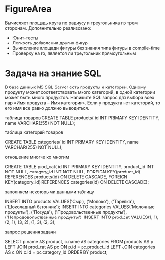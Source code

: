 # FigureArea

Вычисляет площадь круга по радиусу и треугольника по трем сторонам.
Дополнительно реализовано:
- Юнит-тесты
- Легкость добавления других фигур
- Вычисление площади фигуры без знания типа фигуры в compile-time
- Проверку на то, является ли треугольник прямоугольным


# Задача на знание SQL
В базе данных MS SQL Server есть продукты и категории. 
Одному продукту может соответствовать много категорий, в одной категории может быть много продуктов. 
Напишите SQL запрос для выбора всех пар «Имя продукта – Имя категории». 
Если у продукта нет категорий, то его имя все равно должно выводиться.

таблица товаров
CREATE TABLE products(
id INT PRIMARY KEY IDENTITY, 
name VARCHAR(255) NOT NULL);

таблица категорий товаров

CREATE TABLE categories(
id INT PRIMARY KEY IDENTITY,
name VARCHAR(255) NOT NULL);

отношение многие ко многим

CREATE TABLE prod_cat(
id INT PRIMARY KEY IDENTITY,
product_id INT NOT NULL,
category_id INT NOT NULL,
FOREIGN KEY(product_id) REFERENCES products(id) ON DELETE CASCADE,
FOREIGN KEY(category_id) REFERENCES categories(id) ON DELETE CASCADE);

заполняем некоторыми данными таблицу

INSERT INTO products VALUES('Сыр'), ('Молоко'), ('Тарелка'), ('Шоколадный батончик');
INSERT INTO categories VALUES('Молочные продукты'), ('Посуда'), ('Продовольственные продукты'), ('Непродовольственные продукты');
INSERT INTO prod_cat VALUES(1, 1), (2, 1), (3, 2), (1, 3), (2, 3);

запрос решения задачи

SELECT p.name AS product, c.name AS categories FROM products AS p
LEFT JOIN prod_cat AS pc ON p.id = pc.product_id
LEFT JOIN categories AS c ON c.id = pc.category_id
ORDER BY product;

